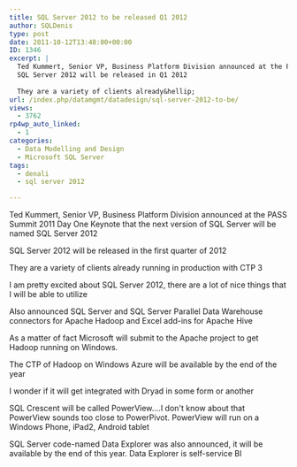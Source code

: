 ```yaml
---
title: SQL Server 2012 to be released Q1 2012
author: SQLDenis
type: post
date: 2011-10-12T13:48:00+00:00
ID: 1346
excerpt: |
  Ted Kummert, Senior VP, Business Platform Division announced at the PASS Summit 2011 Day One Keynote that the next version of SQL Server will be named SQL Server 2012 
  SQL Server 2012 will be released in Q1 2012
  
  They are a variety of clients already&hellip;
url: /index.php/datamgmt/datadesign/sql-server-2012-to-be/
views:
  - 3762
rp4wp_auto_linked:
  - 1
categories:
  - Data Modelling and Design
  - Microsoft SQL Server
tags:
  - denali
  - sql server 2012

---
```

Ted Kummert, Senior VP, Business Platform Division announced at the PASS Summit 2011 Day One Keynote that the next version of SQL Server will be named SQL Server 2012
  
SQL Server 2012 will be released in the first quarter of 2012

They are a variety of clients already running in production with CTP 3

I am pretty excited about SQL Server 2012, there are a lot of nice things that I will be able to utilize

Also announced SQL Server and SQL Server Parallel Data Warehouse connectors for Apache Hadoop and Excel add-ins for Apache Hive
  
As a matter of fact Microsoft will submit to the Apache project to get Hadoop running on Windows. 

The CTP of Hadoop on Windows Azure will be available by the end of the year 

I wonder if it will get integrated with Dryad in some form or another

SQL Crescent will be called PowerView....I don't know about that PowerView sounds too close to PowerPivot. PowerView will run on a Windows Phone, iPad2, Android tablet

SQL Server code-named Data Explorer was also announced, it will be available by the end of this year. Data Explorer is self-service BI